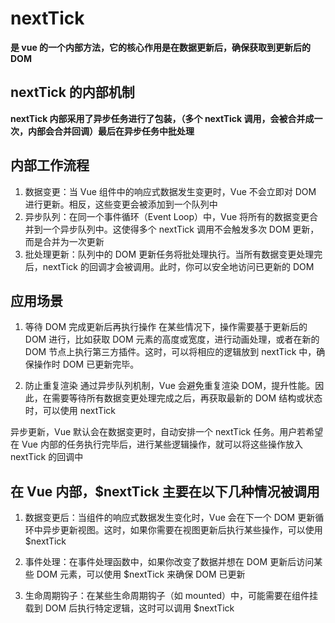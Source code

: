 # nextTick

**是 vue 的一个内部方法，它的核心作用是在数据更新后，确保获取到更新后的 DOM**

## nextTick 的内部机制

**nextTick 内部采用了异步任务进行了包装，（多个 nextTick 调用，会被合并成一次，内部会合并回调）最后在异步任务中批处理**

## 内部工作流程

1. 数据变更：当 Vue 组件中的响应式数据发生变更时，Vue 不会立即对 DOM 进行更新。相反，这些变更会被添加到一个队列中
2. 异步队列：在同一个事件循环（Event Loop）中，Vue 将所有的数据变更合并到一个异步队列中。这使得多个 nextTick 调用不会触发多次 DOM 更新，而是合并为一次更新
3. 批处理更新：队列中的 DOM 更新任务将批处理执行。当所有数据变更处理完后，nextTick 的回调才会被调用。此时，你可以安全地访问已更新的 DOM

## 应用场景

1. 等待 DOM 完成更新后再执行操作
   在某些情况下，操作需要基于更新后的 DOM 进行，比如获取 DOM 元素的高度或宽度，进行动画处理，或者在新的 DOM 节点上执行第三方插件。这时，可以将相应的逻辑放到 nextTick 中，确保操作时 DOM 已更新完毕。

2. 防止重复渲染
   通过异步队列机制，Vue 会避免重复渲染 DOM，提升性能。因此，在需要等待所有数据变更处理完成之后，再获取最新的 DOM 结构或状态时，可以使用 nextTick

异步更新，Vue 默认会在数据变更时，自动安排一个 nextTick 任务。用户若希望在 Vue 内部的任务执行完毕后，进行某些逻辑操作，就可以将这些操作放入 nextTick 的回调中

## 在 Vue 内部，$nextTick 主要在以下几种情况被调用

1. 数据变更后：当组件的响应式数据发生变化时，Vue 会在下一个 DOM 更新循环中异步更新视图。这时，如果你需要在视图更新后执行某些操作，可以使用 $nextTick

2. 事件处理：在事件处理函数中，如果你改变了数据并想在 DOM 更新后访问某些 DOM 元素，可以使用 $nextTick 来确保 DOM 已更新

3. 生命周期钩子：在某些生命周期钩子（如 mounted）中，可能需要在组件挂载到 DOM 后执行特定逻辑，这时可以调用 $nextTick
